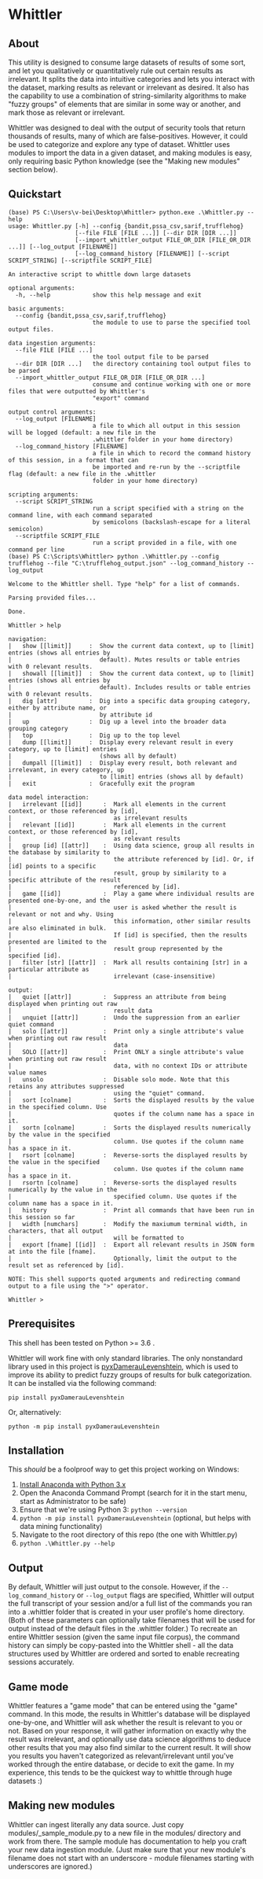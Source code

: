 # Whittler

## About

This utility is designed to consume large datasets of results of some sort, and let you qualitatively or quantitatively rule out certain results as irrelevant. It splits the data into intuitive categories and lets you interact with the dataset, marking results as relevant or irrelevant as desired. It also has the capability to use a combination of string-similarity algorithms to make "fuzzy groups" of elements that are similar in some way or another, and mark those as relevant or irrelevant.

Whittler was designed to deal with the output of security tools that return thousands of results, many of which are false-positives. However, it could be used to categorize and explore any type of dataset. Whittler uses modules to import the data in a given dataset, and making modules is easy, only requiring basic Python knowledge (see the "Making new modules" section below).

## Quickstart

```
(base) PS C:\Users\v-bei\Desktop\Whittler> python.exe .\Whittler.py --help
usage: Whittler.py [-h] --config {bandit,pssa_csv,sarif,trufflehog}
                   [--file FILE [FILE ...]] [--dir DIR [DIR ...]]
                   [--import_whittler_output FILE_OR_DIR [FILE_OR_DIR ...]] [--log_output [FILENAME]]
                   [--log_command_history [FILENAME]] [--script SCRIPT_STRING] [--scriptfile SCRIPT_FILE]

An interactive script to whittle down large datasets

optional arguments:
  -h, --help            show this help message and exit

basic arguments:
  --config {bandit,pssa_csv,sarif,trufflehog}
                        the module to use to parse the specified tool output files.

data ingestion arguments:
  --file FILE [FILE ...]
                        the tool output file to be parsed
  --dir DIR [DIR ...]   the directory containing tool output files to be parsed
  --import_whittler_output FILE_OR_DIR [FILE_OR_DIR ...]
                        consume and continue working with one or more files that were outputted by Whittler's
                        "export" command

output control arguments:
  --log_output [FILENAME]
                        a file to which all output in this session will be logged (default: a new file in the
                        .whittler folder in your home directory)
  --log_command_history [FILENAME]
                        a file in which to record the command history of this session, in a format that can
                        be imported and re-run by the --scriptfile flag (default: a new file in the .whittler
                        folder in your home directory)

scripting arguments:
  --script SCRIPT_STRING
                        run a script specified with a string on the command line, with each command separated
                        by semicolons (backslash-escape for a literal semicolon)
  --scriptfile SCRIPT_FILE
                        run a script provided in a file, with one command per line
(base) PS C:\Scripts\Whittler> python .\Whittler.py --config trufflehog --file "C:\trufflehog_output.json" --log_command_history --log_output

Welcome to the Whittler shell. Type "help" for a list of commands.

Parsing provided files...

Done.

Whittler > help

navigation:
|   show [[limit]]     :  Show the current data context, up to [limit] entries (shows all entries by
|                         default). Mutes results or table entries with 0 relevant results.
|   showall [[limit]]  :  Show the current data context, up to [limit] entries (shows all entries by
|                         default). Includes results or table entries with 0 relevant results.
|   dig [attr]         :  Dig into a specific data grouping category, either by attribute name, or
|                         by attribute id
|   up                 :  Dig up a level into the broader data grouping category
|   top                :  Dig up to the top level
|   dump [[limit]]     :  Display every relevant result in every category, up to [limit] entries
|                         (shows all by default)
|   dumpall [[limit]]  :  Display every result, both relevant and irrelevant, in every category, up
|                         to [limit] entries (shows all by default)
|   exit               :  Gracefully exit the program

data model interaction:
|   irrelevant [[id]]      :  Mark all elements in the current context, or those referenced by [id],
|                             as irrelevant results
|   relevant [[id]]        :  Mark all elements in the current context, or those referenced by [id],
|                             as relevant results
|   group [id] [[attr]]    :  Using data science, group all results in the database by similarity to
|                             the attribute referenced by [id]. Or, if [id] points to a specific
|                             result, group by similarity to a specific attribute of the result
|                             referenced by [id].
|   game [[id]]            :  Play a game where individual results are presented one-by-one, and the
|                             user is asked whether the result is relevant or not and why. Using
|                             this information, other similar results are also eliminated in bulk.
|                             If [id] is specified, then the results presented are limited to the
|                             result group represented by the specified [id].
|   filter [str] [[attr]]  :  Mark all results containing [str] in a particular attribute as
|                             irrelevant (case-insensitive)

output:
|   quiet [[attr]]         :  Suppress an attribute from being displayed when printing out raw
|                             result data
|   unquiet [[attr]]       :  Undo the suppression from an earlier quiet command
|   solo [[attr]]          :  Print only a single attribute's value when printing out raw result
|                             data
|   SOLO [[attr]]          :  Print ONLY a single attribute's value when printing out raw result
|                             data, with no context IDs or attribute value names
|   unsolo                 :  Disable solo mode. Note that this retains any attributes suppressed
|                             using the "quiet" command.
|   sort [colname]         :  Sorts the displayed results by the value in the specified column. Use
|                             quotes if the column name has a space in it.
|   sortn [colname]        :  Sorts the displayed results numerically by the value in the specified
|                             column. Use quotes if the column name has a space in it.
|   rsort [colname]        :  Reverse-sorts the displayed results by the value in the specified
|                             column. Use quotes if the column name has a space in it.
|   rsortn [colname]       :  Reverse-sorts the displayed results numerically by the value in the
|                             specified column. Use quotes if the column name has a space in it.
|   history                :  Print all commands that have been run in this session so far
|   width [numchars]       :  Modify the maxiumum terminal width, in characters, that all output
|                             will be formatted to
|   export [fname] [[id]]  :  Export all relevant results in JSON form at into the file [fname].
|                             Optionally, limit the output to the result set as referenced by [id].

NOTE: This shell supports quoted arguments and redirecting command output to a file using the ">" operator.

Whittler > 
```

## Prerequisites

This shell has been tested on Python >= 3.6 .

Whittler will work fine with only standard libraries. The only nonstandard library used in this project is [pyxDamerauLevenshtein](https://github.com/gfairchild/pyxDamerauLevenshtein), which is used to improve its ability to predict fuzzy groups of results for bulk categorization. It can be installed via the following command:

```
pip install pyxDamerauLevenshtein
```

Or, alternatively:

```
python -m pip install pyxDamerauLevenshtein
```

## Installation

This *should* be a foolproof way to get this project working on Windows:

1. [Install Anaconda with Python 3.x](https://www.anaconda.com/products/individual)
2. Open the Anaconda Command Prompt (search for it in the start menu, start as Administrator to be safe)
3. Ensure that we're using Python 3: `python --version`
4. `python -m pip install pyxDamerauLevenshtein` (optional, but helps with data mining functionality)
5. Navigate to the root directory of this repo (the one with Whittler.py)
6. `python .\Whittler.py --help`

## Output

By default, Whittler will just output to the console. However, if the `--log_command_history` or `--log_output` flags are specified, Whittler will output the full transcript of your session and/or a full list of the commands you ran into a .whittler folder that is created in your user profile's home directory. (Both of these parameters can optionally take filenames that will be used for output instead of the default files in the .whittler folder.) To recreate an entire Whittler session (given the same input file corpus), the command history can simply be copy-pasted into the Whittler shell - all the data structures used by Whittler are ordered and sorted to enable recreating sessions accurately.

## Game mode

Whittler features a "game mode" that can be entered using the "game" command. In this mode, the results in Whittler's database will be displayed one-by-one, and Whittler will ask whether the result is relevant to you or not. Based on your response, it will gather information on exactly why the result was irrelevant, and optionally use data science algorithms to deduce other results that you may also find similar to the current result. It will show you results you haven't categorized as relevant/irrelevant until you've worked through the entire database, or decide to exit the game. In my experience, this tends to be the quickest way to whittle through huge datasets :)

## Making new modules

Whittler can ingest literally any data source. Just copy modules/_sample_module.py to a new file in the modules/ directory and work from there. The sample module has documentation to help you craft your new data ingestion module. (Just make sure that your new module's filename does not start with an underscore - module filenames starting with underscores are ignored.)